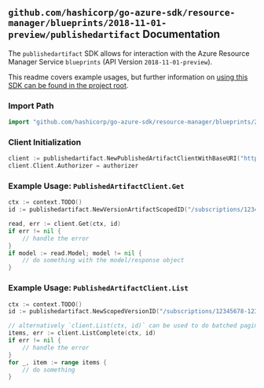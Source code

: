 
## `github.com/hashicorp/go-azure-sdk/resource-manager/blueprints/2018-11-01-preview/publishedartifact` Documentation

The `publishedartifact` SDK allows for interaction with the Azure Resource Manager Service `blueprints` (API Version `2018-11-01-preview`).

This readme covers example usages, but further information on [using this SDK can be found in the project root](https://github.com/hashicorp/go-azure-sdk/tree/main/docs).

### Import Path

```go
import "github.com/hashicorp/go-azure-sdk/resource-manager/blueprints/2018-11-01-preview/publishedartifact"
```


### Client Initialization

```go
client := publishedartifact.NewPublishedArtifactClientWithBaseURI("https://management.azure.com")
client.Client.Authorizer = authorizer
```


### Example Usage: `PublishedArtifactClient.Get`

```go
ctx := context.TODO()
id := publishedartifact.NewVersionArtifactScopedID("/subscriptions/12345678-1234-9876-4563-123456789012/resourceGroups/some-resource-group", "blueprintValue", "versionIdValue", "artifactValue")

read, err := client.Get(ctx, id)
if err != nil {
	// handle the error
}
if model := read.Model; model != nil {
	// do something with the model/response object
}
```


### Example Usage: `PublishedArtifactClient.List`

```go
ctx := context.TODO()
id := publishedartifact.NewScopedVersionID("/subscriptions/12345678-1234-9876-4563-123456789012/resourceGroups/some-resource-group", "blueprintValue", "versionIdValue")

// alternatively `client.List(ctx, id)` can be used to do batched pagination
items, err := client.ListComplete(ctx, id)
if err != nil {
	// handle the error
}
for _, item := range items {
	// do something
}
```
